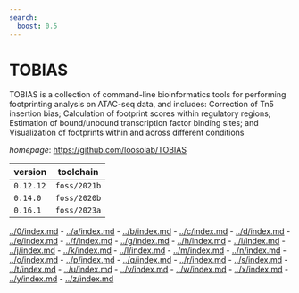 ```yaml
---
search:
  boost: 0.5
---
```

# TOBIAS

TOBIAS is a collection of command-line bioinformatics tools for performing footprinting analysis on ATAC-seq data, and includes: Correction of Tn5 insertion bias; Calculation of footprint scores within regulatory regions; Estimation of bound/unbound transcription factor binding sites; and Visualization of footprints within and across different conditions

*homepage*: <https://github.com/loosolab/TOBIAS>

version | toolchain
--------|----------
``0.12.12`` | ``foss/2021b``
``0.14.0`` | ``foss/2020b``
``0.16.1`` | ``foss/2023a``

[../0/index.md](0) - [../a/index.md](a) - [../b/index.md](b) - [../c/index.md](c) - [../d/index.md](d) - [../e/index.md](e) - [../f/index.md](f) - [../g/index.md](g) - [../h/index.md](h) - [../i/index.md](i) - [../j/index.md](j) - [../k/index.md](k) - [../l/index.md](l) - [../m/index.md](m) - [../n/index.md](n) - [../o/index.md](o) - [../p/index.md](p) - [../q/index.md](q) - [../r/index.md](r) - [../s/index.md](s) - [../t/index.md](t) - [../u/index.md](u) - [../v/index.md](v) - [../w/index.md](w) - [../x/index.md](x) - [../y/index.md](y) - [../z/index.md](z)

